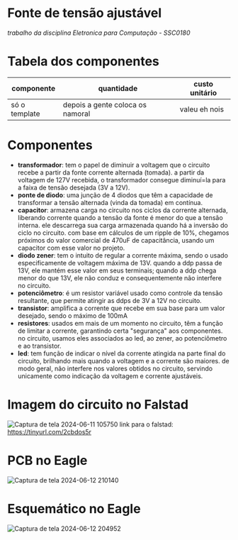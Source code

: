 # Fonte de tensão ajustável
*trabalho da disciplina Eletronica para Computação - SSC0180*
# Tabela dos componentes
| componente | quantidade | custo unitário |
| ---------- | ---------- | -------------- |
|só o template|depois a gente coloca os namoral|valeu eh nois|
# Componentes
- **transformador**: tem o papel de diminuir a voltagem que o circuito recebe a partir da fonte corrente alternada (tomada). a partir da voltagem de 127V recebida, o transformador consegue diminuí=la para a faixa de tensão desejada (3V a 12V).
- **ponte de diodo**: uma junção de 4 diodos que têm a capacidade de transformar a tensão alternada (vinda da tomada) em contínua.
- **capacitor**: armazena carga no circuito nos ciclos da corrente alternada, liberando corrente quando a tensão da fonte é menor do que a tensão interna. ele descarrega sua carga armazenada quando há a inversão do ciclo no circuito. com base em cálculos de um ripple de 10%, chegamos próximos do valor comercial de 470uF de capacitância, usando um capacitor com esse valor no projeto.
- **diodo zener**: tem o intuito de regular a corrente máxima, sendo o usado especificamente de voltagem máxima de 13V. quando a ddp passa de 13V, ele mantém esse valor em seus terminais; quando a ddp chega menor do que 13V, ele não conduz e consequentemente não interfere no circuito.
- **potenciômetro**: é um resistor variável usado como controle da tensão resultante, que permite atingir as ddps de 3V a 12V no circuito.
- **transistor**: amplifica a corrente que recebe em sua base para um valor desejado, sendo o máximo de 100mA
- **resistores**: usados em mais de um momento no circuito, têm a função de limitar a corrente, garantindo certa "segurança" aos componentes. no circuito, usamos eles associados ao led, ao zener, ao potenciômetro e ao transistor.
- **led**: tem função de indicar o nível da corrente atingida na parte final do circuito, brilhando mais quando a voltagem e a corrente são maiores. de modo geral, não interfere nos valores obtidos no circuito, servindo unicamente como indicação da voltagem e corrente ajustáveis.

# Imagem do circuito no Falstad
![Captura de tela 2024-06-11 105750](https://github.com/danieljmanzano/fonte-de-tensao-ajustavel/assets/162331747/e3c710aa-9977-4a19-93ae-4c3c98ba290d)
   link para o falstad: https://tinyurl.com/2cbdos5r

# PCB no Eagle
![Captura de tela 2024-06-12 210140](https://github.com/danieljmanzano/fonte-de-tensao-ajustavel/assets/162331747/a610be01-ebc5-4f92-b6d7-2eceea460e35)

# Esquemático no Eagle
![Captura de tela 2024-06-12 204952](https://github.com/danieljmanzano/fonte-de-tensao-ajustavel/assets/162331747/86f89c07-bab1-40e5-bc8c-1dc4eaa14497)



